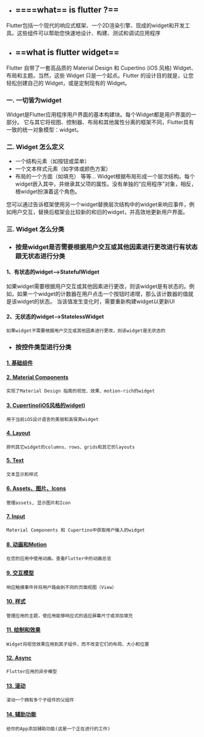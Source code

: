 - ## ====what== is flutter ?==
Flutter包括一个现代的响应式框架、一个2D渲染引擎、现成的widget和开发工具。这些组件可以帮助您快速地设计、构建、测试和调试应用程序
- ## ==what is flutter widget==
Flutter 自带了一套高品质的 Material Design 和 Cupertino (iOS 风格) Widget、布局和主题。当然，这些 Widget 只是一个起点。Flutter 的设计目的就是，让您轻松创建自己的 Widget，或是定制现有的 Widget。

### 一. 一切皆为widget
Widget是Flutter应用程序用户界面的基本构建块。每个Widget都是用户界面的一部分。 它与其它将视图、控制器、布局和其他属性分离的框架不同，Flutter具有一致的统一对象模型：widget。

### 二. Widget 怎么定义
- 一个结构元素（如按钮或菜单）
- 一个文本样式元素（如字体或颜色方案）
- 布局的一个方面（如填充）
等等…
Widget根据布局形成一个层次结构。每个widget嵌入其中，并继承其父项的属性。没有单独的“应用程序”对象，相反，根widget扮演着这个角色。

您可以通过告诉框架使用另一个widget替换层次结构中的widget来响应事件，例如用户交互，替换后框架会比较新的和旧的widget，并高效地更新用户界面。

### 三. Widget 怎么分类
- ### 按是widget是否需要根据用户交互或其他因素进行更改进行有状态跟无状态进行分类
#### 1、有状态的widget-->StatefulWidget

如果widget需要根据用户交互或其他因素进行更改，则该widget是有状态的。例如，如果一个widget的计数器在用户点击一个按钮时递增，那么该计数器的值就是该widget的状态。 当该值发生变化时，需要重新构建widget以更新UI



#### 2、无状态的widget-->StatelessWidget

```
如果widget不需要根据用户交互或其他因素进行更改，则该widget是无状态的
```

- ### 按控件类型进行分类

####  [1. 基础组件](https://flutterchina.club/widgets/basics/)

#### [2. Material Components](https://flutterchina.club/widgets/material/)
```
实现了Material Design 指南的视觉、效果、motion-rich的widget
```
#### [3. Cupertino(iOS风格的widget)](https://flutterchina.club/widgets/cupertino/)
```
用于当前iOS设计语言的美丽和高保真widget
```
#### [4. Layout](https://flutterchina.club/widgets/layout/)
```
排列其它widget的columns、rows、grids和其它的layouts
```
#### [5. Text](https://flutterchina.club/widgets/text/)
```
文本显示和样式
```
#### [6. Assets、图片、Icons](https://flutterchina.club/widgets/assets/)
```
管理assets, 显示图片和Icon
```
#### [7. Input](https://flutterchina.club/widgets/input/)
```
Material Components 和 Cupertino中获取用户输入的widget
```
#### [8. 动画和Motion](https://flutterchina.club/widgets/animation/)
```
在您的应用中使用动画。查看Flutter中的动画总览
```
#### [9. 交互模型](https://flutterchina.club/widgets/interaction/)
```
响应触摸事件并将用户路由到不同的页面视图（View）
```
#### [10. 样式](https://flutterchina.club/widgets/styling/)
```
管理应用的主题，使应用能够响应式的适应屏幕尺寸或添加填充
```
#### [11. 绘制和效果](https://flutterchina.club/widgets/painting/)
```
Widget将视觉效果应用到其子组件，而不改变它们的布局、大小和位置
```
#### [12. Async](https://flutterchina.club/widgets/async/)
```
Flutter应用的异步模型
```
#### [13. 滚动](https://flutterchina.club/widgets/scrolling/)
```
滚动一个拥有多个子组件的父组件
```
#### [14. 辅助功能](https://flutterchina.club/widgets/accessibility/)
```
给你的App添加辅助功能(这是一个正在进行的工作)
```